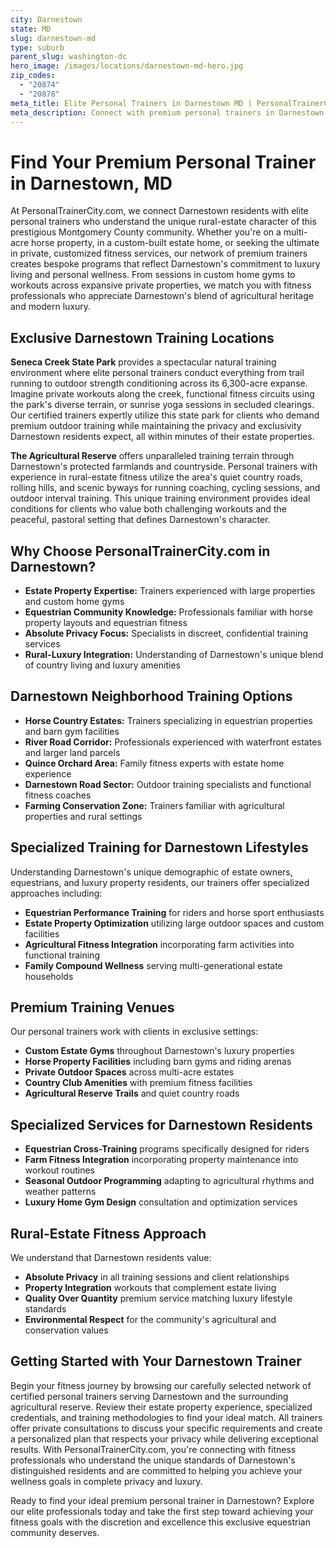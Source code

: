 ```yaml
---
city: Darnestown
state: MD
slug: darnestown-md
type: suburb
parent_slug: washington-dc
hero_image: /images/locations/darnestown-md-hero.jpg
zip_codes:
  - "20874"
  - "20878"
meta_title: Elite Personal Trainers in Darnestown MD | PersonalTrainerCity.com
meta_description: Connect with premium personal trainers in Darnestown. Find exclusive fitness coaches for estate home training, equestrian fitness, and private sessions in this luxury Montgomery County community.
---
```


# Find Your Premium Personal Trainer in Darnestown, MD

At PersonalTrainerCity.com, we connect Darnestown residents with elite personal trainers who understand the unique rural-estate character of this prestigious Montgomery County community. Whether you're on a multi-acre horse property, in a custom-built estate home, or seeking the ultimate in private, customized fitness services, our network of premium trainers creates bespoke programs that reflect Darnestown's commitment to luxury living and personal wellness. From sessions in custom home gyms to workouts across expansive private properties, we match you with fitness professionals who appreciate Darnestown's blend of agricultural heritage and modern luxury.

## Exclusive Darnestown Training Locations

**Seneca Creek State Park** provides a spectacular natural training environment where elite personal trainers conduct everything from trail running to outdoor strength conditioning across its 6,300-acre expanse. Imagine private workouts along the creek, functional fitness circuits using the park's diverse terrain, or sunrise yoga sessions in secluded clearings. Our certified trainers expertly utilize this state park for clients who demand premium outdoor training while maintaining the privacy and exclusivity Darnestown residents expect, all within minutes of their estate properties.

**The Agricultural Reserve** offers unparalleled training terrain through Darnestown's protected farmlands and countryside. Personal trainers with experience in rural-estate fitness utilize the area's quiet country roads, rolling hills, and scenic byways for running coaching, cycling sessions, and outdoor interval training. This unique training environment provides ideal conditions for clients who value both challenging workouts and the peaceful, pastoral setting that defines Darnestown's character.

## Why Choose PersonalTrainerCity.com in Darnestown?

*   **Estate Property Expertise:** Trainers experienced with large properties and custom home gyms
*   **Equestrian Community Knowledge:** Professionals familiar with horse property layouts and equestrian fitness
*   **Absolute Privacy Focus:** Specialists in discreet, confidential training services
*   **Rural-Luxury Integration:** Understanding of Darnestown's unique blend of country living and luxury amenities

## Darnestown Neighborhood Training Options

- **Horse Country Estates:** Trainers specializing in equestrian properties and barn gym facilities
- **River Road Corridor:** Professionals experienced with waterfront estates and larger land parcels
- **Quince Orchard Area:** Family fitness experts with estate home experience
- **Darnestown Road Sector:** Outdoor training specialists and functional fitness coaches
- **Farming Conservation Zone:** Trainers familiar with agricultural properties and rural settings

## Specialized Training for Darnestown Lifestyles

Understanding Darnestown's unique demographic of estate owners, equestrians, and luxury property residents, our trainers offer specialized approaches including:

*   **Equestrian Performance Training** for riders and horse sport enthusiasts
*   **Estate Property Optimization** utilizing large outdoor spaces and custom facilities
*   **Agricultural Fitness Integration** incorporating farm activities into functional training
*   **Family Compound Wellness** serving multi-generational estate households

## Premium Training Venues

Our personal trainers work with clients in exclusive settings:
- **Custom Estate Gyms** throughout Darnestown's luxury properties
- **Horse Property Facilities** including barn gyms and riding arenas
- **Private Outdoor Spaces** across multi-acre estates
- **Country Club Amenities** with premium fitness facilities
- **Agricultural Reserve Trails** and quiet country roads

## Specialized Services for Darnestown Residents

*   **Equestrian Cross-Training** programs specifically designed for riders
*   **Farm Fitness Integration** incorporating property maintenance into workout routines
*   **Seasonal Outdoor Programming** adapting to agricultural rhythms and weather patterns
*   **Luxury Home Gym Design** consultation and optimization services

## Rural-Estate Fitness Approach

We understand that Darnestown residents value:
- **Absolute Privacy** in all training sessions and client relationships
- **Property Integration** workouts that complement estate living
- **Quality Over Quantity** premium service matching luxury lifestyle standards
- **Environmental Respect** for the community's agricultural and conservation values

## Getting Started with Your Darnestown Trainer

Begin your fitness journey by browsing our carefully selected network of certified personal trainers serving Darnestown and the surrounding agricultural reserve. Review their estate property experience, specialized credentials, and training methodologies to find your ideal match. All trainers offer private consultations to discuss your specific requirements and create a personalized plan that respects your privacy while delivering exceptional results. With PersonalTrainerCity.com, you're connecting with fitness professionals who understand the unique standards of Darnestown's distinguished residents and are committed to helping you achieve your wellness goals in complete privacy and luxury.

Ready to find your ideal premium personal trainer in Darnestown? Explore our elite professionals today and take the first step toward achieving your fitness goals with the discretion and excellence this exclusive equestrian community deserves.